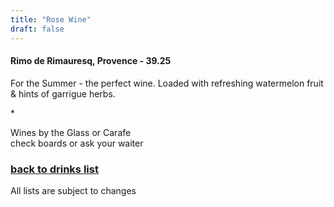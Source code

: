 ```yaml
---
title: "Rose Wine"
draft: false
---
```

<!-- Drinks - Rose wine tile -->
<div class="tile drinks-menu-tile">
  <h4>Rimo de Rimauresq, Provence - 39.25</h4>
  <p>For the Summer - the perfect wine. Loaded with refreshing watermelon fruit & hints of garrigue herbs.</p>
  <p>*</p>
  <p>Wines by the Glass or Carafe<br />
  check boards or ask your waiter</p>
  <a href="/drinks"><h3>back to drinks list</h3></a>
  <p>All lists are subject to changes</p>
</div>
